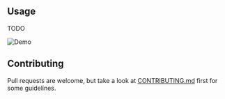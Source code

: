 ## Usage

TODO

![Demo](http://i.andrewradev.com/68d47dd05afa9b79cca8370c82d7f87c.gif)

## Contributing

Pull requests are welcome, but take a look at [CONTRIBUTING.md](https://github.com/AndrewRadev/tagalong.vim/blob/master/CONTRIBUTING.md) first for some guidelines.
